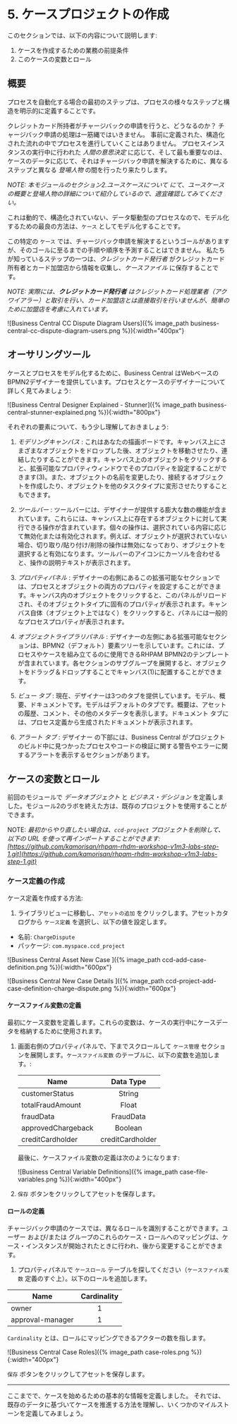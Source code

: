 # 5. ケースプロジェクトの作成

このセクションでは、以下の内容について説明します:

1. ケースを作成するための業務の前提条件
2. このケースの変数とロール

## 概要
プロセスを自動化する場合の最初のステップは、プロセスの様々なステップと構造を明示的に定義することです。

クレジットカード所持者がチャージバックの申請を行うと、どうなるのか？
チャージバック申請の処理は一筋縄ではいきません。
事前に定義された、構造化された流れの中でプロセスを進行していくことはありません。
プロセスインスタンスの実行中に行われた *人間の意思決定* に応じて、そして最も重要なのは、ケースのデータに応じて、それはチャージバック申請を解決するために、異なるステップと異なる _登場人物_ の間を行ったり来たりします。

_NOTE: 本モジュールのセクション2.ユースケースについて にて、ユースケースの概要と登場人物の詳細について紹介しているので、適宜確認してみてください。_

これは動的で、構造化されていない、データ駆動型のプロセスなので、モデル化するための最良の方法は、`ケース` としてモデル化することです。

この特定の `ケース` では、チャージバック申請を解決するというゴールがありますが、そのゴールに至るまでの手順や順序を予測することはできません。
私たちが知っているステップの一つは、_クレジットカード発行者_ がクレジットカード所有者とカード加盟店から情報を収集し、_ケースファイル_ に保存することです。

_NOTE: 実際には、***クレジットカード発行者*** はクレジットカード処理業者（アクワイアラー）と取引を行い、カード加盟店とは直接取引を行いませんが、簡単のために加盟店を考慮に入れています。_

![Business Central CC Dispute Diagram Users]({% image_path business-central-cc-dispute-diagram-users.png %}){:width="400px"}

## オーサリングツール

ケースとプロセスをモデル化するために、Business Central はWebベースのBPMN2デザイナーを提供しています。プロセスとケースのデザイナーについて詳しく見てみましょう:

![Business Central Designer Explained - Stunner]({% image_path business-central-stunner-explained.png %}){:width="800px"}

それぞれの要素について、もう少し理解しておきましょう:

1. _モデリングキャンバス_ : これはあなたの描画ボードです。キャンバス上にさまざまなオブジェクトをドロップした後、オブジェクトを移動させたり、連結したりすることができます。キャンバス上のオブジェクトをクリックすると、拡張可能なプロパティウィンドウでそのプロパティを設定することができます(3)。また、オブジェクトの名前を変更したり、接続するオブジェクトを作成したり、オブジェクトを他のタスクタイプに変形させたりすることもできます。

2. _ツールバー_ : ツールバーには、デザイナーが提供する膨大な数の機能が含まれています。これらには、キャンバス上に存在するオブジェクトに対して実行できる操作が含まれています。個々の操作は、選択されている内容に応じて無効化または有効化されます。例えば、オブジェクトが選択されていない場合、切り取り/貼り付け/削除の操作は無効になっており、オブジェクトを選択すると有効になります。ツールバーのアイコンにカーソルを合わせると、操作の説明テキストが表示されます。

3. _プロパティパネル_ : デザイナーの右側にあるこの拡張可能なセクションでは、プロセスとオブジェクトの両方のプロパティを設定することができます。キャンバス内のオブジェクトをクリックすると、このパネルがリロードされ、そのオブジェクトタイプに固有のプロパティが表示されます。キャンバス自体（オブジェクト上ではなく）をクリックすると、パネルには一般的なプロセスプロパティが表示されます。

4. _オブジェクトライブラリパネル_ : デザイナーの左側にある拡張可能なセクションは、BPMN2（デフォルト）要素ツリーを示しています。これには、プロセスやケースを組み立てるのに使用できるRHPAM BPMN2のテンプレートが含まれています。各セクションのサブグループを展開すると、オブジェクトをドラッグ＆ドロップすることでキャンバス(1)に配置することができます。

5. _ビュー タブ_ : 現在、デザイナーは3つのタブを提供しています。モデル、概要、ドキュメントです。モデルはデフォルトのタブです。概要は、アセットの履歴、コメント、その他のメタデータを表示します。ドキュメント タブには、プロセス定義から生成されたドキュメントが表示されます。

6. _アラート タブ_ : デザイナー の下部には、Business Central がプロジェクトのビルド中に見つかったプロセスやコードの検証に関する警告やエラーに関するアラートを表示するセクションがあります。


## ケースの変数とロール

前回のモジュールで _データオブジェクト_ と _ビジネス・デシジョン_ を定義しました。モジュール2のラボを終えた方は、既存のプロジェクトを使用することができます。

NOTE: _最初からやり直したい場合は、`ccd-project` プロジェクトを削除して、以下の URL を使って再インポートすることができます: [https://github.com/kamorisan/rhpam-rhdm-workshop-v1m3-labs-step-1.git](https://github.com/kamorisan/rhpam-rhdm-workshop-v1m3-labs-step-1.git)_

### ケース定義の作成

ケース定義を作成する方法:

1. ライブラリビューに移動し、`アセットの追加` をクリックします。アセットカタログから `ケース定義` を選択し、以下の値を設定します。

  * 名前: `ChargeDispute`
  * パッケージ: `com.myspace.ccd_project`

  ![Business Central Asset New Case ]({% image_path ccd-add-case-definition.png %}){:width="600px"}

  ![Business Central New Case Details ]({% image_path ccd-project-add-case-definition-charge-dispute.png %}){:width="600px"}


#### ケースファイル変数の定義

最初にケース変数を定義します。これらの変数は、ケースの実行中にケースデータを格納するために使用されます。

1. 画面右側のプロパティパネルで、下までスクロールして `ケース管理` セクションを展開します。`ケースファイル変数` のテーブルに、以下の変数を追加します。:

	| Name            | Data Type     |
	| --------------- |:-------------:|
	| customerStatus  | String |
	| totalFraudAmount| Float  |
	| fraudData | FraudData      |
	| approvedChargeback | Boolean |
	| creditCardholder | creditCardholder |

    最後に、ケースファイル変数の定義は次のようになります:

    ![Business Central Variable Definitions]({% image_path case-file-variables.png %}){:width="400px"}

2. `保存` ボタンをクリックしてアセットを保存します。

#### ロールの定義

チャージバック申請のケースでは、異なるロールを識別することができます。ユーザー および/または グループのこれらのケース・ロールへのマッピングは、ケース・インスタンスが開始されたときに行われ、後から変更することができます。

1. プロパティパネルで `ケースロール` テーブルを探してください（`ケースファイル変数` 定義のすぐ上）。以下のロールを追加します。

  | Name             | Cardinality |
  | ---------------- |:-----------:|
  | owner            | 1           |
  | approval-manager | 1           |

`Cardinality` とは、ロールにマッピングできるアクターの数を指します。

![Business Central Case Roles]({% image_path case-roles.png %}){:width="400px"}

`保存` ボタンをクリックしてアセットを保存します。

----- 

ここまでで、ケースを始めるための基本的な情報を定義しました。
それでは、既存のデータに基づいてケースを推進する方法を理解し、いくつかのマイルストーンを定義してみましょう。
